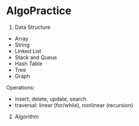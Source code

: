 # AlgoPractice
1. Data Structure
- Array
- String
- Linked List
- Stack and Queue
- Hash Table
- Tree
- Graph

Operations:
 - insert, delete, update, search
 - traversal: linear (for/while), nonlinear (recursion)

2. Algorithm
